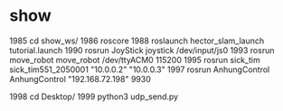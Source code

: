# show

 1985  cd show_ws/
 1986  roscore 
 1988  roslaunch hector_slam_launch tutorial.launch 
 1990  rosrun JoyStick joystick /dev/input/js0
 1993  rosrun move_robot move_robot /dev/ttyACM0 115200
 1995  rosrun sick_tim sick_tim551_2050001 "10.0.0.2" "10.0.0.3"
 1997  rosrun AnhungControl AnhungControl "192.168.72.198" 9930

 1998  cd Desktop/
 1999  python3 udp_send.py
